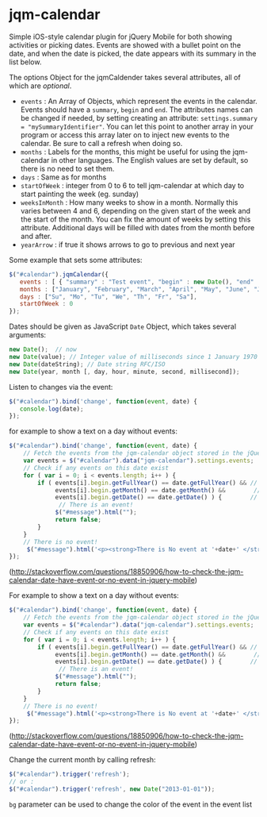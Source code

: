 jqm-calendar
============

Simple iOS-style calendar plugin for jQuery Mobile for both showing activities or picking dates. Events are showed with a bullet point on the date, and when the date is picked, the date appears with its summary in the list below.  

The options Object for the jqmCaldender takes several attributes, all of which are *optional*.

* `events` : An Array of Objects, which represent the events in the calendar. Events should have a `summary`, `begin` and `end`. The attributes names can be changed if needed, by setting creating an attribute: `settings.summary = "mySummaryIdentifier"`. You can let this point to another array in your program or access this array later on to inject new events to the calendar. Be sure to call a refresh when doing so.
* `months` : Labels for the months, this might be useful for using the jqm-calendar in other languages. The English values are set by default, so there is no need to set them.
* `days` : Same as for months
* `startOfWeek` : integer from 0 to 6 to tell jqm-calendar at which day to start painting the week (eg. sunday)
* `weeksInMonth` : How many weeks to show in a month. Normally this varies between 4 and 6, depending on the given start of the week and the start of the month. You can fix the amount of weeks by setting this attribute. Additional days will be filled with dates from the month before and after.
* `yearArrow` : if true it shows arrows to go to previous and next year

Some example that sets some attributes:

```js
$("#calendar").jqmCalendar({
   events : [ { "summary" : "Test event", "begin" : new Date(), "end" : new Date() } ],
   months : ["January", "February", "March", "April", "May", "June", "July", "August", "September", "October", "November", "December"],
   days : ["Su", "Mo", "Tu", "We", "Th", "Fr", "Sa"],
   startOfWeek : 0
}); 
```

Dates should be given as JavaScript `Date` Object, which takes several arguments:

```js
new Date();  // now
new Date(value); // Integer value of milliseconds since 1 January 1970 00:00:00 UTC
new Date(dateString); // Date string RFC/ISO
new Date(year, month [, day, hour, minute, second, millisecond]);
```

Listen to changes via the event:
```js
$("#calendar").bind('change', function(event, date) {
   console.log(date);
});
```
for example to show a text on a day without events:
```js
$("#calendar").bind('change', function(event, date) {
    // Fetch the events from the jqm-calendar object stored in the jQuery data
    var events = $("#calendar").data("jqm-calendar").settings.events;
    // Check if any events on this date exist
    for ( var i = 0; i < events.length; i++ ) {
        if ( events[i].begin.getFullYear() == date.getFullYear() && // same year?
             events[i].begin.getMonth() == date.getMonth() &&        // same month?
             events[i].begin.getDate() == date.getDate() ) {        // same date?
              // There is an event!
             $("#message").html("");
             return false;
        }
    }
    // There is no event!
     $("#message").html('<p><strong>There is No event at '+date+' </strong></p>');
});
```
(http://stackoverflow.com/questions/18850906/how-to-check-the-jqm-calendar-date-have-event-or-no-event-in-jquery-mobile)

For example to show a text on a day without events:
```js
$("#calendar").bind('change', function(event, date) {
    // Fetch the events from the jqm-calendar object stored in the jQuery data
    var events = $("#calendar").data("jqm-calendar").settings.events;
    // Check if any events on this date exist
    for ( var i = 0; i < events.length; i++ ) {
        if ( events[i].begin.getFullYear() == date.getFullYear() && // same year?
             events[i].begin.getMonth() == date.getMonth() &&        // same month?
             events[i].begin.getDate() == date.getDate() ) {        // same date?
              // There is an event!
             $("#message").html("");
             return false;
        }
    }
    // There is no event!
     $("#message").html('<p><strong>There is No event at '+date+' </strong></p>');
});
```
(http://stackoverflow.com/questions/18850906/how-to-check-the-jqm-calendar-date-have-event-or-no-event-in-jquery-mobile)

Change the current month by calling refresh:
```js
$("#calendar").trigger('refresh');
// or :
$("#calendar").trigger('refresh', new Date("2013-01-01"));
```


`bg` parameter can be used to change the color of the event in the event list
